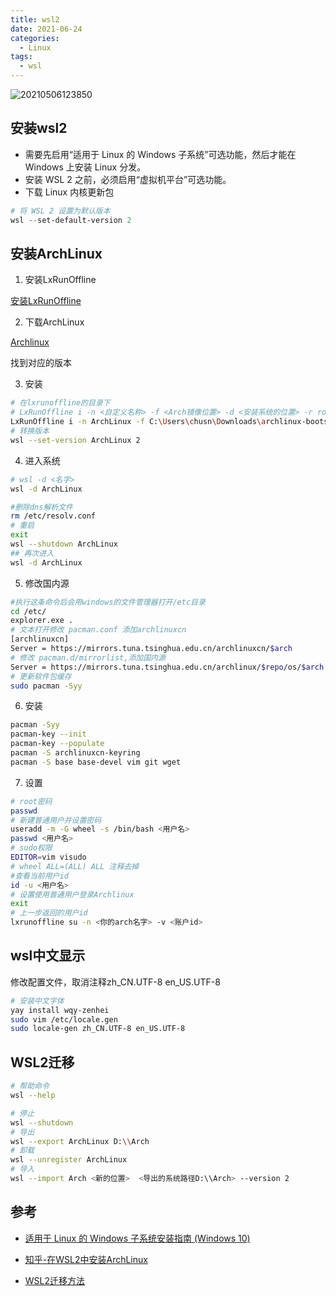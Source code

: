 ```yaml
---
title: wsl2
date: 2021-06-24
categories:
  - Linux
tags:
  - wsl
---
```



![20210506123850](https://cdn.jsdelivr.net/gh/qbmzc/images/md/20210506123850.png)

<!-- more -->

## 安装wsl2

- 需要先启用“适用于 Linux 的 Windows 子系统”可选功能，然后才能在 Windows 上安装 Linux 分发。
- 安装 WSL 2 之前，必须启用“虚拟机平台”可选功能。
- 下载 Linux 内核更新包

```PowerShell
# 将 WSL 2 设置为默认版本
wsl --set-default-version 2
```

## 安装ArchLinux


1. 安装LxRunOffline

[安装LxRunOffline](https://link.zhihu.com/?target=https%3A//github.com/DDoSolitary/LxRunOffline/releases)

2. 下载ArchLinux

[Archlinux](https://mirrors.tuna.tsinghua.edu.cn/archlinux/iso/latest/archlinux-bootstrap-2021.06.01-x86_64.tar.gz)

找到对应的版本

3. 安装

```bash
# 在lxrunoffline的目录下
# LxRunOffline i -n <自定义名称> -f <Arch镜像位置> -d <安装系统的位置> -r root.x86_64
LxRunOffline i -n ArchLinux -f C:\Users\chusn\Downloads\archlinux-bootstrap-2021.06.01-x86_64.tar.gz -d C:\Users\chusn\ArchLinux -r root.x86_64
# 转换版本
wsl --set-version ArchLinux 2
```

4. 进入系统

```bash
# wsl -d <名字>
wsl -d ArchLinux

#删除dns解析文件
rm /etc/resolv.conf
# 重启
exit
wsl --shutdown ArchLinux
## 再次进入
wsl -d ArchLinux
```
5. 修改国内源

```bash
#执行这条命令后会用windows的文件管理器打开/etc目录
cd /etc/
explorer.exe .
# 文本打开修改 pacman.conf 添加archlinuxcn
[archlinuxcn]
Server = https://mirrors.tuna.tsinghua.edu.cn/archlinuxcn/$arch
# 修改 pacman.d/mirrorlist,添加国内源
Server = https://mirrors.tuna.tsinghua.edu.cn/archlinux/$repo/os/$arch
# 更新软件包缓存
sudo pacman -Syy
```

6. 安装

```bash
pacman -Syy
pacman-key --init
pacman-key --populate
pacman -S archlinuxcn-keyring
pacman -S base base-devel vim git wget
```

7. 设置

```bash
# root密码
passwd
# 新建普通用户并设置密码
useradd -m -G wheel -s /bin/bash <用户名>
passwd <用户名>
# sudo权限 
EDITOR=vim visudo
# wheel ALL=(ALL) ALL 注释去掉
#查看当前用户id
id -u <用户名>
# 设置使用普通用户登录Archlinux
exit
# 上一步返回的用户id
lxrunoffline su -n <你的arch名字> -v <账户id>
```

## wsl中文显示

修改配置文件，取消注释zh_CN.UTF-8 en_US.UTF-8

```bash
# 安装中文字体
yay install wqy-zenhei
sudo vim /etc/locale.gen
sudo locale-gen zh_CN.UTF-8 en_US.UTF-8
```

## WSL2迁移

```bash
# 帮助命令
wsl --help

# 停止
wsl --shutdown
# 导出
wsl --export ArchLinux D:\\Arch
# 卸载
wsl --unregister ArchLinux
# 导入
wsl --import Arch <新的位置>  <导出的系统路径D:\\Arch> --version 2
```


## 参考

- [适用于 Linux 的 Windows 子系统安装指南 (Windows 10)](https://docs.microsoft.com/zh-cn/windows/wsl/install-win10)

- [知乎-在WSL2中安装ArchLinux](https://zhuanlan.zhihu.com/p/266585727)

- [WSL2迁移方法](https://blog.csdn.net/zhys2007/article/details/110958577)